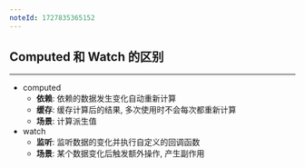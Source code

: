 ```yaml
---
noteId: 1727835365152
---
```

## Computed 和 Watch 的区别
---
- computed
	- **依赖**: 依赖的数据发生变化自动重新计算
	- **缓存**: 缓存计算后的结果, 多次使用时不会每次都重新计算
	- **场景**: 计算派生值
- watch
	- **监听**: 监听数据的变化并执行自定义的回调函数
	- **场景**: 某个数据变化后触发额外操作, 产生副作用

